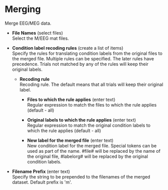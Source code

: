 # Merging  
Merge EEG/MEG data.  

* **File Names** (select files)  
Select the M/EEG mat files.  

* **Condition label recoding rules** (create a list of items)  
Specify the rules for translating condition labels from the original files to the merged file. Multiple rules can be specified. The later rules have precedence. Trials not matched by any of the rules will keep their original labels.  

    * **Recoding rule**   
    Recoding rule. The default means that all trials will keep their original label.  

        * **Files to which the rule applies** (enter text)  
        Regular expression to match the files to which the rule applies (default - all)  

        * **Original labels to which the rule applies** (enter text)  
        Regular expression to match the original condition labels to which the rule applies (default - all)  

        * **New label for the merged file** (enter text)  
        New condition label for the merged file. Special tokens can be used as part of the name. \#file\# will be replaced by the name of the original file, \#labelorg\# will be replaced by the original condition labels.  

* **Filename Prefix** (enter text)  
Specify the string to be prepended to the filenames of the merged dataset. Default prefix is 'm'.  
